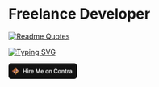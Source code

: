 # Freelance  Developer

[![Readme Quotes](https://quotes-github-readme.vercel.app/api?type=horizontal)](https://github.com/zakimzf)



[![Typing SVG](https://readme-typing-svg.demolab.com?font=DotGothic16&weight=800&pause=1000&color=020802&width=435&lines=Freelance+Web+Developer)](https://git.io/typing-svg)


 [![Contra Badge](https://github.com/zakimzf/zakimzf/blob/main/hiremeoncontra-light1.png)](https://on.contra.com/gfjRmg)

